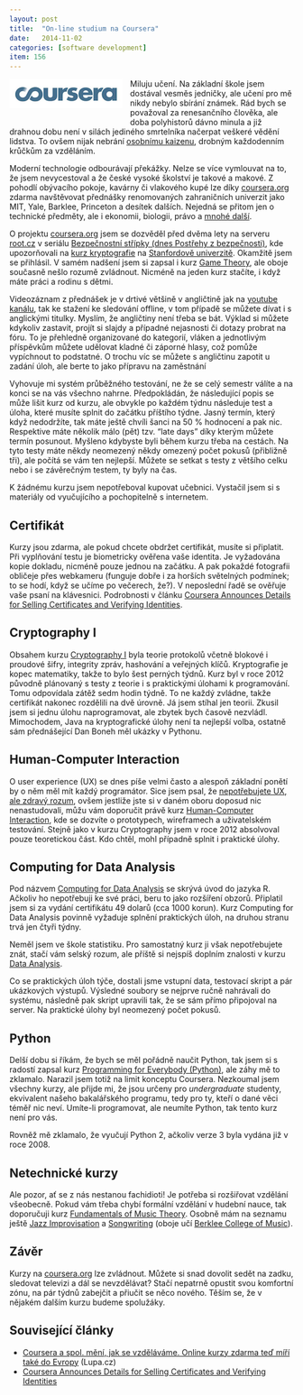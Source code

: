 ```yaml
---
layout: post
title:  "On-line studium na Coursera"
date:   2014-11-02
categories: [software development]
item: 156
---
```

<div style="float: left; margin: 0 1em 1em 0; text-align: center;"><img src="/assets/2014-11-02/20141102-Coursera_logo.PNG" /></div>Miluju 
učení. Na základní škole jsem dostával vesměs jedničky, ale učení pro mě nikdy nebylo sbírání známek. Rád bych se považoval za renesančního člověka, ale doba polyhistorů dávno minula a již drahnou dobu není v silách jediného smrtelníka načerpat veškeré vědění lidstva. To ovšem nijak nebrání <a href="blog.zvestov.cz/item/102">osobnímu kaizenu</a>, drobným každodenním krůčkům za vzděláním.

Moderní technologie odbourávají překážky. Nelze se více vymlouvat na to, že jsem nevycestoval a že české vysoké školství je takové a makové. Z pohodlí obývacího pokoje, kavárny či vlakového kupé lze díky <a href="https://www.coursera.org">coursera.org</a> zdarma navštěvovat přednášky renomovaných zahraničních univerzit jako MIT, Yale, Barklee, Princeton a desítek dalších. Nejedná se přitom jen o technické předměty, ale i ekonomii, biologii, právo a <a href="https://www.coursera.org/courses">mnohé další</a>.
<!--more-->

O projektu <a href="https://www.coursera.org">coursera.org</a> jsem se dozvěděl před dvěma lety na serveru <a href="http://www.root.cz">root.cz</a> v seriálu <a href="http://www.root.cz/serialy/postrehy-z-bezpecnosti/">Bezpečnostní střípky (dnes Postřehy z bezpečnosti)</a>, kde upozorňovali na <a href="https://www.coursera.org/course/crypto">kurz kryptografie</a> na <a href="http://cs.wikipedia.org/wiki/Stanfordova_univerzita">Stanfordově univerzitě</a>. Okamžitě jsem se přihlásil. V samém nadšení jsem si zapsal i kurz <a href="https://www.coursera.org/course/gametheory">Game Theory</a>, ale oboje současně nešlo rozumě zvládnout. Nicméně na jeden kurz stačíte, i když máte práci a rodinu s dětmi.

Videozáznam z přednášek je v drtivé většině v angličtině jak na <a href="https://www.youtube.com/user/coursera">youtube kanálu</a>, tak ke stažení ke sledování offline, v tom případě se můžete dívat i s anglickými titulky. Myslím, že angličtiny není třeba se bát. Výklad si můžete kdykoliv zastavit, projít si slajdy a případné nejasnosti či dotazy probrat na fóru. To je přehledně organizované do kategorií, vláken a jednotlivým příspěvkům můžete udělovat kladné či záporné hlasy, což pomůže vypíchnout to podstatné. O trochu víc se můžete s angličtinu zapotit u zadání úloh, ale berte to jako přípravu na zaměstnání

Vyhovuje mi systém průběžného testování, ne že se celý semestr válíte a na konci se na vás všechno nahrne. Předpokládán, že následující popis se může lišit kurz od kurzu, ale obvykle po každém týdnu následuje test a úloha, které musíte splnit do začátku příštího týdne. Jasný termín, který když nedodržíte, tak máte ještě chvíli šanci na 50&nbsp;% hodnocení a pak nic. Respektive máte několik málo (pět) tzv. “late days” díky kterým můžete termín posunout. Myšleno kdybyste byli během kurzu třeba na cestách. Na tyto testy máte někdy neomezený někdy omezený počet pokusů (přibližně tři), ale počítá se vám ten nejlepší. Můžete se setkat s testy z většího celku nebo i se závěrečným testem, ty byly na čas.

K žádnému kurzu jsem nepotřeboval kupovat učebnici. Vystačil jsem si s materiály od vyučujícího a pochopitelně s internetem.

Certifikát
------

Kurzy jsou zdarma, ale pokud chcete obdržet certifikát, musíte si připlatit. Při vyplňování testu je biometricky ověřena vaše identita. Je vyžadována kopie dokladu, nicméně pouze jednou na začátku. A pak pokaždé fotografii obličeje přes webkameru (funguje dobře i za horších světelných podmínek; to se hodí, když se učíme po večerech, že?). V neposlední řadě se ověřuje vaše psaní na klávesnici. Podrobnosti v článku <a href="http://chronicle.com/blogs/wiredcampus/coursera-announces-details-for-selling-certificates-and-verifying-identities/41519">Coursera Announces Details for Selling Certificates and Verifying Identities</a>.


Cryptography I
------

Obsahem kurzu <a href="https://www.coursera.org/course/crypto">Cryptography I</a> byla teorie protokolů včetně blokové i proudové šifry, integrity zpráv, hashování a veřejných klíčů. Kryptografie je kopec matematiky, takže to bylo šest perných týdnů. Kurz byl v roce 2012 původně plánovaný s testy z teorie i s praktickými úlohami k programování. Tomu odpovídala zátěž sedm hodin týdně. To ne každý zvládne, takže certifikát nakonec rozdělili na dvě úrovně. Já jsem stíhal jen teorii. Zkusil jsem si jednu úlohu naprogramovat, ale zbytek bych časově nezvládl. Mimochodem, Java na kryptografické úlohy není ta nejlepší volba, ostatně sám přednášející Dan Boneh měl ukázky v Pythonu.

Human-Computer Interaction
------

O user experience (UX) se dnes píše velmi často a alespoň základní ponětí by o něm měl mít každý programátor. Sice jsem psal, že <a href="http://blog.zvestov.cz/item/140">nepotřebujete UX, ale zdravý rozum</a>, ovšem jestliže jste si v daném oboru doposud nic nenastudovali, můžu vám doporučit právě kurz <a href="https://www.coursera.org/course/hci">Human-Computer Interaction</a>, kde se dozvíte o prototypech, wireframech a uživatelském testování. Stejně jako v kurzu Cryptography jsem v roce 2012 absolvoval pouze teoretickou část. Kdo chtěl, mohl případně splnit i praktické úlohy.

Computing for Data Analysis
------

Pod názvem <a href="https://www.coursera.org/course/compdata">Computing for Data Analysis</a> se skrývá úvod do jazyka R. Ačkoliv ho nepotřebuji ke své práci, beru to jako rozšíření obzorů. Připlatil jsem si za vydání certifikátu 49 dolarů (cca 1000 korun). Kurz Computing for Data Analysis povinně vyžaduje splnění praktických úloh, na druhou stranu trvá jen čtyři týdny.

Neměl jsem ve škole statistiku. Pro samostatný kurz ji však nepotřebujete znát, stačí vám selský rozum, ale příště si nejspíš doplním znalosti v kurzu <a href="https://www.coursera.org/course/dataanalysis">Data Analysis</a>.

Co se praktických úloh týče, dostali jsme vstupní data, testovací skript a pár ukázkových výstupů. Výsledné soubory se nejprve ručně nahrávali do systému, následně pak skript upravili tak, že se sám přímo připojoval na server. Na praktické úlohy byl neomezený počet pokusů.

Python
------

Delší dobu si říkám, že bych se měl pořádně naučit Python, tak jsem si s radostí zapsal kurz <a href="https://www.coursera.org/course/pythonlearn">Programming for Everybody (Python)</a>, ale záhy mě to zklamalo. Narazil jsem totiž na limit konceptu Coursera. Nezkoumal jsem všechny kurzy, ale přijde mi, že jsou určeny pro <em>undergraduate</em> studenty, ekvivalent našeho bakalářského programu, tedy pro ty, kteří o dané věci téměř nic neví. Umíte-li programovat, ale neumíte Python, tak tento kurz není pro vás.

Rovněž mě zklamalo, že vyučují Python 2, ačkoliv verze 3 byla vydána již v roce 2008.

Netechnické kurzy
------

Ale pozor, ať se z nás nestanou fachidioti! Je potřeba si rozšiřovat vzdělání všeobecně. Pokud vám třeba chybí formální vzdělání v hudební nauce, tak doporučuji kurz <a href="https://www.coursera.org/course/musictheory">Fundamentals of Music Theory</a>. Osobně mám na seznamu ještě <a href="https://www.coursera.org/course/improvisation">Jazz Improvisation</a> a <a href="https://www.coursera.org/course/songwriting">Songwriting</a> (oboje učí <a href="https://www.coursera.org/berklee">Berklee College of Music</a>).

Závěr
------

Kurzy na <a href="https://www.coursera.org">coursera.org</a> lze zvládnout. Můžete si snad dovolit sedět na zadku, sledovat televizi a dál se nevzdělávat? Stačí nepatrně opustit svou komfortní zónu, na pár týdnů zabejčit a přiučit se něco nového. Těším se, že v nějakém dalším kurzu budeme spolužáky.

Související články
------

* <a href="http://www.lupa.cz/clanky/coursera-a-spol-meni-jak-se-vzdelavame-online-kurzy-zdarma-ted-miri-take-do-evropy/">Coursera a spol. mění, jak se vzděláváme. Online kurzy zdarma teď míří také do Evropy</a> (Lupa.cz)
* <a href="http://chronicle.com/blogs/wiredcampus/coursera-announces-details-for-selling-certificates-and-verifying-identities/41519">Coursera Announces Details for Selling Certificates and Verifying Identities</a></li></ul>